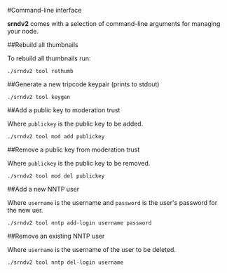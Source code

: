 #Command-line interface

**srndv2** comes with a selection of command-line arguments for managing your node.

##Rebuild all thumbnails

To rebuild all thumbnails run:

    ./srndv2 tool rethumb
    
##Generate a new tripcode keypair (prints to stdout)

    ./srndv2 tool keygen

##Add a public key to moderation trust

Where `publickey` is the public key to be added.

    ./srndv2 tool mod add publickey
    
##Remove a public key from moderation trust

Where `publickey` is the public key to be removed.

    ./srndv2 tool mod del publickey

##Add a new NNTP user

Where `username` is the username and `password` is the user's password for the new uer.

    ./srndv2 tool nntp add-login username password

##Remove an existing NNTP user

Where `username` is the username of the user to be deleted.

    ./srndv2 tool nntp del-login username
